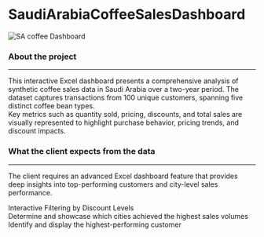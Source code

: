 # SaudiArabiaCoffeeSalesDashboard


![SA coffee Dashboard](https://github.com/user-attachments/assets/a41b775e-40bf-4952-a2e4-5e7bd2d90992)

### About the project
---
This interactive Excel dashboard presents a comprehensive analysis of synthetic coffee sales data in Saudi Arabia over a two-year period. The dataset captures transactions from 100 unique customers, spanning five distinct coffee bean types. <br>
Key metrics such as quantity sold, pricing, discounts, and total sales are visually represented to highlight purchase behavior, pricing trends, and discount impacts.

### What the client expects from the data
---
The client requires an advanced Excel dashboard feature that provides deep insights into top-performing customers and city-level sales performance.<br>

Interactive Filtering by Discount Levels<br>
Determine and showcase which cities achieved the highest sales volumes<br>
Identify and display the highest-performing customer<br>
